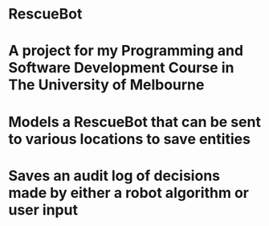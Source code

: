 # RescueBot
# A project for my Programming and Software Development Course in The University of Melbourne
# Models a RescueBot that can be sent to various locations to save entities 
# Saves an audit log of decisions made by either a robot algorithm or user input
